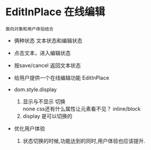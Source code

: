 # EditInPlace 在线编辑  
    面向对象和用户体验结合


- 俩种状态  文本状态和编辑状态
- 点击文本，进入编辑状态
- 按save/cancel 返回文本状态
- 给用户提供一个在线编辑功能  EditInPlace


- dom.style.display  
    1. 显示与不显示 切换  
        none   css还有什么属性让元素看不见？
        inline/block
    2. display 是可以切换的

- 优化用户体验
    1. 状态切换的时候,功能达到的同时,用户体验也应该提升.


